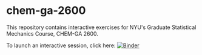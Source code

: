 # chem-ga-2600
This repository contains interactive exercises for NYU's Graduate Statistical Mechanics Course, CHEM-GA 2600.

To launch an interactive session, click here: [![Binder](https://mybinder.org/badge.svg)](https://mybinder.org/v2/gh/hockyg/chem-ga-2600/master)
